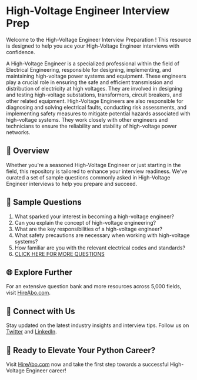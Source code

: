 # High-Voltage Engineer Interview Prep

Welcome to the High-Voltage Engineer Interview Preparation ! This resource is designed to help you ace your High-Voltage Engineer interviews with confidence.

A High-Voltage Engineer is a specialized professional within the field of Electrical Engineering, responsible for designing, implementing, and maintaining high-voltage power systems and equipment. These engineers play a crucial role in ensuring the safe and efficient transmission and distribution of electricity at high voltages. They are involved in designing and testing high-voltage substations, transformers, circuit breakers, and other related equipment. High-Voltage Engineers are also responsible for diagnosing and solving electrical faults, conducting risk assessments, and implementing safety measures to mitigate potential hazards associated with high-voltage systems. They work closely with other engineers and technicians to ensure the reliability and stability of high-voltage power networks.

## 🚀 Overview

Whether you're a seasoned High-Voltage Engineer or just starting in the field, this repository is tailored to enhance your interview readiness. We've curated a set of sample questions commonly asked in High-Voltage Engineer interviews to help you prepare and succeed.

## 📝 Sample Questions

1. What sparked your interest in becoming a high-voltage engineer?
2. Can you explain the concept of high-voltage engineering?
3. What are the key responsibilities of a high-voltage engineer?
4. What safety precautions are necessary when working with high-voltage systems?
5. How familiar are you with the relevant electrical codes and standards?
6. [CLICK HERE FOR MORE QUESTIONS](https://hireabo.com/job/3_2_35/HighVoltage%20Engineer)

## 🌐 Explore Further

For an extensive question bank and more resources across 5,000 fields, visit [HireAbo.com](https://www.hireabo.com).

## 📱 Connect with Us

Stay updated on the latest industry insights and interview tips. Follow us on [Twitter](https://twitter.com/hireabo) and [LinkedIn](https://www.linkedin.com/in/hire-abo-3609972a8/).

## 🚀 Ready to Elevate Your Python Career?

Visit [HireAbo.com](https://www.hireabo.com) now and take the first step towards a successful High-Voltage Engineer career!